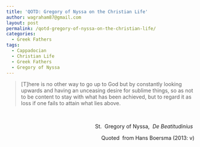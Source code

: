 ```yaml
---
title: 'QOTD: Gregory of Nyssa on the Christian Life'
author: wagraham87@gmail.com
layout: post
permalink: /qotd-gregory-of-nyssa-on-the-christian-life/
categories:
  - Greek Fathers
tags:
  - Cappadocian
  - Christian Life
  - Greek Fathers
  - Gregory of Nyssa
---
```

> [T]here is no other way to go up to God but by constantly looking upwards and having an unceasing desire for sublime things, so as not to be content to stay with what has been achieved, but to regard it as loss if one fails to attain what lies above.

&nbsp;

<p style="text-align: right;">
  St.  Gregory of Nyssa,  <em>De Beatitudinius </em>
</p>

<p style="text-align: right;">
  Quoted  from Hans Boersma (2013: v)
</p>